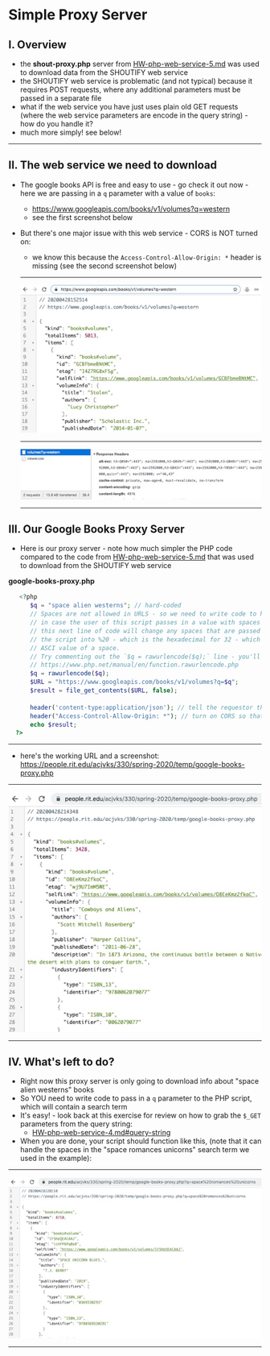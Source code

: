 # Simple Proxy Server

## I. Overview 

- the **shout-proxy.php** server from [HW-php-web-service-5.md](./HW-php-web-service-5.md) was used to download data from the SHOUTIFY web service
- the SHOUTIFY web service is problematic (and not typical) because it requires POST requests, where any additional parameters must be passed in a separate file
- what if the web service you have just uses plain old GET requests (where the web service parameters are encode in the query string) - how do you handle it?
- much more simply! see below!

<hr>

## II. The web service we need to download
- The google books API is free and easy to use - go check it out now - here we are passing in a `q` parameter with a value of `books`:
  - https://www.googleapis.com/books/v1/volumes?q=western
  - see the first screenshot below
- But there's one major issue with this web service - CORS is NOT turned on:
  - we know this because the `Access-Control-Allow-Origin: *` header is missing (see the second screenshot below)
  
  <hr>
  
  ![screenshot](_images/simple-proxy-server-1.jpg)
  
  <hr>
  
  ![screenshot](_images/simple-proxy-server-2.jpg)
   
  <hr>
   
 ## III. Our Google Books Proxy Server
   
   - Here is our proxy server - note how much simpler the PHP code compared to the code from [HW-php-web-service-5.md](./HW-php-web-service-5.md) that was used to download from the SHOUTIFY web service
   
**google-books-proxy.php**
   
```php
   <?php
	  $q = "space alien westerns"; // hard-coded
	  // Spaces are not allowed in URLS - so we need to write code to handle that issue
	  // in case the user of this script passes in a value with spaces
	  // this next line of code will change any spaces that are passed into
	  // the script into %20 - which is the hexadecimal for 32 - which is the 
	  // ASCI value of a space.
	  // Try commenting out the `$q = rawurlencode($q);` line - you'll get an error
	  // https://www.php.net/manual/en/function.rawurlencode.php
	  $q = rawurlencode($q);
	  $URL = "https://www.googleapis.com/books/v1/volumes?q=$q";
	  $result = file_get_contents($URL, false);

	  header('content-type:application/json'); // tell the requestor that this is JSON
	  header("Access-Control-Allow-Origin: *"); // turn on CORS so that our client doesn't have to be on banjo to use this proxy server
	  echo $result;
  ?>
```
  
<hr>

- here's the working URL and a screenshot: https://people.rit.edu/acjvks/330/spring-2020/temp/google-books-proxy.php

<hr>
  
![screenshot](_images/simple-proxy-server-3.jpg)

<hr>

   
## IV. What's left to do?

- Right now this proxy server is only going to download info about "space alien westerns" books
- So YOU need to write code to pass in a `q` parameter to the PHP script, which will contain a search term
- It's easy! - look back at this exercise for review on how to grab the `$_GET` parameters from the query string:
  - [HW-php-web-service-4.md#query-string](./HW-php-web-service-4.md#query-string)
 - When you are done, your script should function like this, (note that it can handle the spaces in the "space romances unicorns" search term we used in the example):
 
 <hr>
  
![screenshot](_images/simple-proxy-server-4.jpg)

<hr>
